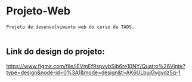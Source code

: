 # Projeto-Web
`Projeto de desenvolvimento web do curso de TADS.`
<br>
</br>

## Link do design do projeto: 
https://www.figma.com/file/IEVmEf9spvybSjb6re10NY/Quatro%26Vinte?type=design&node-id=0%3A1&mode=design&t=AK6ULbujGygydz5q-1
